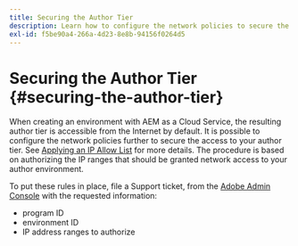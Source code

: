 ```yaml
---
title: Securing the Author Tier
description: Learn how to configure the network policies to secure the access to your author tier.
exl-id: f5be90a4-266a-4d23-8e8b-94156f0264d5
---
```

# Securing the Author Tier {#securing-the-author-tier}

When creating an environment with AEM as a Cloud Service, the resulting author tier is accessible from the Internet by default. It is possible to configure the network policies further to secure the access to your author tier. See [Applying an IP Allow List](https://experienceleague.adobe.com/docs/experience-manager-cloud-service/content/implementing/using-cloud-manager/ip-allow-lists/apply-allow-list.html) for more details. The procedure is based on authorizing the IP ranges that should be granted network access to your author environment. 

To put these rules in place, file a Support ticket, from the [Adobe Admin Console](https://adminconsole.adobe.com/) with the requested information:

* program ID
* environment ID
* IP address ranges to authorize

